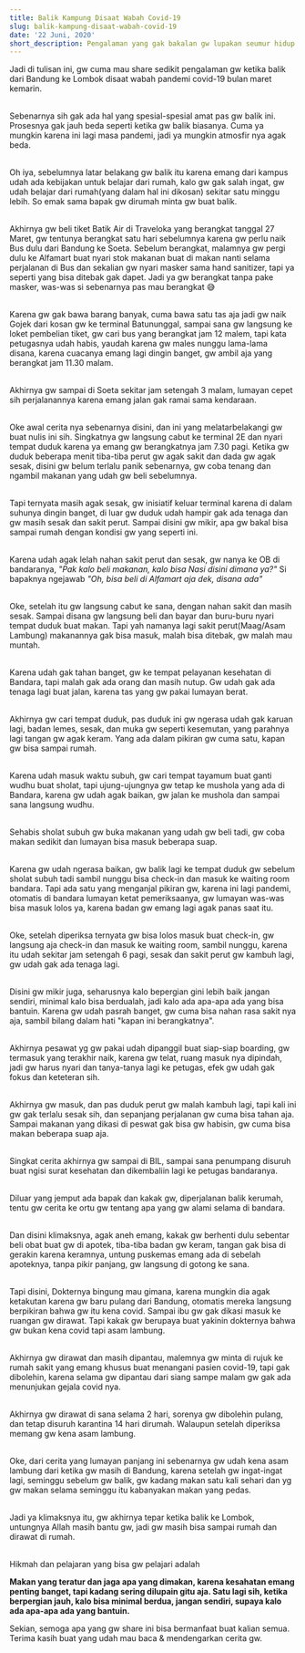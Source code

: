 ```yaml
---
title: Balik Kampung Disaat Wabah Covid-19
slug: balik-kampung-disaat-wabah-covid-19
date: '22 Juni, 2020'
short_description: Pengalaman yang gak bakalan gw lupakan seumur hidup
---
```


Jadi di tulisan ini, gw cuma mau share sedikit pengalaman gw ketika balik dari Bandung ke Lombok disaat wabah pandemi covid-19 bulan maret kemarin.
<br/><br/>

Sebenarnya sih gak ada hal yang spesial-spesial amat pas gw balik ini. Prosesnya gak jauh beda seperti ketika gw balik biasanya. Cuma ya mungkin karena ini lagi masa pandemi, jadi ya mungkin atmosfir nya agak beda.
<br/><br/>

Oh iya, sebelumnya latar belakang gw balik itu karena emang dari kampus udah ada kebijakan untuk belajar dari rumah, kalo gw gak salah ingat, gw udah belajar dari rumah(yang dalam hal ini dikosan) sekitar satu minggu lebih. So emak sama bapak gw dirumah minta gw buat balik.
<br/><br/>

Akhirnya gw beli tiket Batik Air di Traveloka yang berangkat tanggal 27 Maret, gw tentunya berangkat satu hari sebelumnya karena gw perlu naik Bus dulu dari Bandung ke Soeta.
Sebelum berangkat, malamnya gw pergi dulu ke Alfamart buat nyari stok makanan buat di makan nanti selama perjalanan di Bus dan sekalian gw nyari masker sama hand sanitizer, tapi ya seperti yang bisa ditebak gak dapet. Jadi ya gw berangkat tanpa pake masker, was-was si sebenarnya pas mau berangkat 😅
<br/><br/>

Karena gw gak bawa barang banyak, cuma bawa satu tas aja jadi gw naik Gojek dari kosan gw ke terminal Batununggal, sampai sana gw langsung ke loket pembelian tiket, gw cari bus yang berangkat jam 12 malem, tapi kata petugasnya udah habis, yaudah karena gw males nunggu lama-lama disana, karena cuacanya emang lagi dingin banget, gw ambil aja yang berangkat jam 11.30 malam.
<br/><br/>

Akhirnya gw sampai di Soeta sekitar jam setengah 3 malam, lumayan cepet sih perjalanannya karena emang jalan gak ramai sama kendaraan.
<br/><br/>

Oke awal cerita nya sebenarnya disini, dan ini yang melatarbelakangi gw buat nulis ini sih.
Singkatnya gw langsung cabut ke terminal 2E dan nyari tempat duduk karena ya emang gw berangkatnya jam 7.30 pagi. Ketika gw duduk beberapa menit  tiba-tiba perut gw agak sakit dan dada gw agak sesak, disini gw belum terlalu panik sebenarnya, gw coba tenang dan ngambil makanan yang udah gw beli sebelumnya. 
<br/><br/>

Tapi ternyata  masih agak sesak, gw inisiatif keluar terminal karena di dalam suhunya dingin banget, di luar gw duduk udah hampir gak ada tenaga dan gw masih sesak dan sakit perut. Sampai disini gw mikir, apa gw bakal bisa sampai rumah dengan kondisi gw yang seperti ini.
<br/><br/>

Karena udah agak lelah nahan sakit perut dan sesak, gw nanya ke OB di bandaranya, *"Pak kalo beli makanan, kalo bisa Nasi disini dimana ya?"* Si bapaknya ngejawab *"Oh, bisa beli di Alfamart aja dek, disana ada"*
<br/><br/>

Oke, setelah itu gw langsung cabut ke sana, dengan nahan sakit dan masih sesak. Sampai disana gw langsung beli dan bayar dan buru-buru nyari tempat duduk buat makan. Tapi yah namanya lagi sakit perut(Maag/Asam Lambung) makanannya gak bisa masuk, malah bisa ditebak, gw malah mau muntah.
<br/><br/>

Karena udah gak tahan banget, gw ke tempat pelayanan kesehatan di Bandara, tapi malah gak ada orang dan masih nutup. Gw udah gak ada tenaga lagi buat jalan, karena tas yang gw pakai lumayan berat.
<br/><br/>

Akhirnya gw cari tempat duduk, pas duduk ini gw ngerasa udah gak karuan lagi, badan lemes, sesak, dan muka gw seperti kesemutan, yang parahnya lagi tangan gw agak keram. Yang ada dalam pikiran gw cuma satu, kapan gw bisa sampai rumah.
<br/><br/>

Karena udah masuk waktu subuh, gw cari tempat tayamum buat ganti wudhu buat sholat, tapi ujung-ujungnya gw tetap ke mushola yang ada di Bandara, karena gw udah agak baikan, gw jalan ke mushola dan sampai sana langsung wudhu. 
<br/><br/>

Sehabis sholat subuh gw buka makanan yang udah gw beli tadi, gw coba makan sedikit dan lumayan bisa masuk beberapa suap.
<br/><br/>

Karena gw udah ngerasa baikan, gw balik lagi ke tempat duduk gw sebelum sholat subuh tadi sambil nunggu bisa check-in dan masuk ke waiting room bandara. Tapi ada satu yang menganjal pikiran gw, karena ini lagi pandemi, otomatis di bandara lumayan ketat pemeriksaanya, gw lumayan was-was bisa masuk lolos ya, karena badan gw emang lagi agak panas saat itu.
<br/><br/>

Oke, setelah diperiksa ternyata gw bisa lolos masuk buat check-in, gw langsung aja check-in dan masuk ke waiting room, sambil nunggu, karena itu udah sekitar jam setengah 6 pagi, sesak dan sakit perut gw kambuh lagi, gw udah gak ada tenaga lagi.
<br/><br/>

Disini gw mikir juga, seharusnya kalo bepergian gini lebih baik jangan sendiri, minimal kalo bisa berdualah, jadi kalo ada apa-apa ada yang bisa bantuin. Karena gw udah pasrah banget, gw cuma bisa nahan rasa sakit nya aja, sambil bilang dalam hati "kapan ini berangkatnya".
<br/><br/>

Akhirnya pesawat yg gw pakai udah dipanggil buat siap-siap boarding, gw termasuk yang terakhir naik, karena gw telat, ruang masuk nya dipindah, jadi gw harus nyari dan tanya-tanya lagi ke petugas, efek gw udah gak fokus dan keteteran sih.
<br/><br/>

Akhirnya gw masuk, dan pas duduk perut gw malah kambuh lagi, tapi kali ini gw gak terlalu sesak sih, dan sepanjang perjalanan gw cuma bisa tahan aja. Sampai makanan yang dikasi di peswat gak bisa gw habisin, gw cuma bisa makan beberapa suap aja. 
<br/><br/>

Singkat cerita akhirnya gw sampai di BIL, sampai sana penumpang disuruh buat ngisi surat kesehatan dan dikembaliin lagi ke petugas bandaranya.
<br/><br/>

Diluar yang jemput ada bapak dan kakak gw, diperjalanan balik kerumah, tentu gw cerita ke ortu gw tentang apa yang gw alami selama di bandara.
<br/><br/>

Dan disini klimaksnya, agak aneh emang, kakak gw berhenti dulu sebentar beli obat buat gw di apotek, tiba-tiba badan gw keram, tangan gak bisa di gerakin karena keramnya, untung puskemas emang ada di sebelah apoteknya, tanpa pikir panjang, gw langsung di gotong ke sana.
<br/><br/>

Tapi disini, Dokternya bingung mau gimana, karena mungkin dia agak ketakutan karena gw baru pulang dari Bandung, otomatis mereka langsung berpikiran bahwa gw itu kena covid. Sampai ibu gw gak dikasi masuk ke ruangan gw dirawat. Tapi kakak gw berupaya buat yakinin dokternya bahwa gw bukan kena covid tapi asam lambung.
<br/><br/>

Akhirnya gw dirawat dan masih dipantau, malemnya gw minta di rujuk ke rumah sakit yang emang khusus buat menangani pasien covid-19, tapi gak dibolehin, karena selama gw dipantau dari siang sampe malam gw gak ada menunjukan gejala covid nya.
<br/><br/>

Akhirnya gw dirawat di sana selama 2 hari, sorenya gw dibolehin pulang, dan tetap disuruh karantina 14 hari dirumah. Walaupun setelah diperiksa memang gw kena asam lambung.
<br/><br/>

Oke, dari cerita yang lumayan panjang ini sebenarnya gw udah kena asam lambung dari ketika gw masih di Bandung, karena setelah gw ingat-ingat lagi, seminggu sebelum gw balik, gw kadang makan satu kali sehari dan yg gw makan selama seminggu itu kabanyakan makan yang pedas.
<br/><br/>

Jadi ya klimaksnya itu, gw akhirnya tepar ketika balik ke Lombok, untungnya Allah masih bantu gw, jadi gw masih bisa sampai rumah dan dirawat di rumah.
<br/><br/>

Hikmah dan pelajaran yang bisa gw pelajari adalah

**Makan yang teratur dan jaga apa yang dimakan, karena kesahatan emang penting banget, tapi kadang sering dilupain gitu aja. Satu lagi sih, ketika berpergian jauh, kalo bisa minimal berdua, jangan sendiri, supaya kalo ada apa-apa ada yang bantuin.**
<br/>

Sekian, semoga apa yang gw share ini bisa bermanfaat buat kalian semua. Terima kasih buat yang udah mau baca & mendengarkan cerita gw.